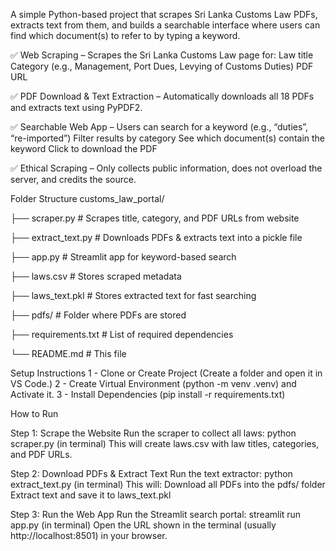 A simple Python-based project that scrapes Sri Lanka Customs Law PDFs, extracts text from them, and builds a searchable interface where users can find which document(s) to refer to by typing a keyword.

✅ Web Scraping – Scrapes the Sri Lanka Customs Law page
 for:
Law title
Category (e.g., Management, Port Dues, Levying of Customs Duties)
PDF URL

✅ PDF Download & Text Extraction – Automatically downloads all 18 PDFs and extracts text using PyPDF2.

✅ Searchable Web App –
Users can search for a keyword (e.g., “duties”, “re-imported”)
Filter results by category
See which document(s) contain the keyword
Click to download the PDF

✅ Ethical Scraping – Only collects public information, does not overload the server, and credits the source.

Folder Structure
customs_law_portal/

├── scraper.py          # Scrapes title, category, and PDF URLs from website

├── extract_text.py     # Downloads PDFs & extracts text into a pickle file

├── app.py              # Streamlit app for keyword-based search

├── laws.csv            # Stores scraped metadata

├── laws_text.pkl       # Stores extracted text for fast searching

├── pdfs/               # Folder where PDFs are stored

├── requirements.txt    # List of required dependencies

└── README.md           # This file

Setup Instructions
1 - Clone or Create Project (Create a folder and open it in VS Code.)
2 - Create Virtual Environment (python -m venv .venv) and Activate it.
3 - Install Dependencies (pip install -r requirements.txt)

How to Run

Step 1: Scrape the Website
Run the scraper to collect all laws:
python scraper.py (in terminal)
This will create laws.csv with law titles, categories, and PDF URLs.

Step 2: Download PDFs & Extract Text
Run the text extractor:
python extract_text.py (in  terminal)
This will:
Download all PDFs into the pdfs/ folder
Extract text and save it to laws_text.pkl

Step 3: Run the Web App
Run the Streamlit search portal:
streamlit run app.py (in terminal)
Open the URL shown in the terminal (usually http://localhost:8501) in your browser.
